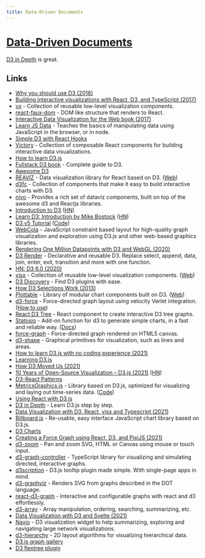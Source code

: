 ```yaml
---
title: Data-Driven Documents
---
```


# [Data-Driven Documents](https://d3js.org/)

[D3 in Depth](https://www.d3indepth.com/) is great.

## Links

- [Why you should use D3 (2018)](https://medium.com/@mbostock/why-you-should-use-d3-ae63c276e958)
- [Building interactive visualizations with React, D3, and TypeScript (2017)](https://blog.lucify.com/building-interactive-visualizations-with-react-d3-and-typescript-206c7172b0d2)
- [vx](https://github.com/hshoff/vx) - Collection of reusable low-level visualization components.
- [react-faux-dom](https://github.com/Olical/react-faux-dom) - DOM like structure that renders to React.
- [Interactive Data Visualization for the Web book (2017)](https://alignedleft.com/work/d3-book-2e)
- [Learn JS Data](http://learnjsdata.com/getting_started.html) - Teaches the basics of manipulating data using JavaScript in the browser, or in node.
- [Simple D3 with React Hooks](https://medium.com/@jeffbutsch/using-d3-in-react-with-hooks-4a6c61f1d102)
- [Victory](https://github.com/FormidableLabs/victory) - Collection of composable React components for building interactive data visualizations.
- [How to learn D3.js](https://wattenberger.com/blog/d3)
- [Fullstack D3 book](https://www.newline.co/fullstack-d3) - Complete guide to D3.
- [Awesome D3](https://github.com/wbkd/awesome-d3)
- [REAVIZ](https://github.com/reaviz/reaviz) - Data visualization library for React based on D3. ([Web](https://reaviz.io/?path=/story/docs-intro--page))
- [d3fc](https://github.com/d3fc/d3fc) - Collection of components that make it easy to build interactive charts with D3.
- [nivo](https://github.com/plouc/nivo) - Provides a rich set of dataviz components, built on top of the awesome d3 and Reactjs libraries.
- [Introduction to D3](https://observablehq.com/@mitvis/introduction-to-d3) ([HN](https://news.ycombinator.com/item?id=22476930))
- [Learn D3: Introduction by Mike Bostock](https://observablehq.com/@d3/learn-d3) ([HN](https://news.ycombinator.com/item?id=22675551))
- [D3 v5 Tutorial](https://www.sgratzl.com/d3tutorial/) ([Code](https://github.com/sgratzl/d3tutorial))
- [WebCola](https://ialab.it.monash.edu/webcola/) - JavaScript constraint based layout for high-quality graph visualization and exploration using D3.js and other web-based graphics libraries.
- [Rendering One Million Datapoints with D3 and WebGL (2020)](https://blog.scottlogic.com/2020/05/01/rendering-one-million-points-with-d3.html)
- [D3 Render](https://github.com/unkleho/d3-render) - Declarative and reusable D3. Replace select, append, data, join, enter, exit, transition and more with one function.
- [HN: D3 6.0 (2020)](https://news.ycombinator.com/item?id=24288497)
- [visx](https://github.com/airbnb/visx) - Collection of reusable low-level visualization components. ([Web](https://airbnb.io/visx/))
- [D3 Discovery](https://d3-discovery.net/) - Find D3 plugins with ease.
- [How D3 Selections Work (2013)](https://bost.ocks.org/mike/selection/)
- [Plottable](https://github.com/palantir/plottable) - Library of modular chart components built on D3. ([Web](http://plottablejs.org/))
- [d3-force](https://github.com/d3/d3-force) - Force-directed graph layout using velocity Verlet integration. ([How to use](https://wattenberger.com/blog/d3-force))
- [React D3 Tree](https://github.com/bkrem/react-d3-tree) - React component to create interactive D3 tree graphs.
- [Statosio](https://github.com/a6b8/statosio.js) - Add-on function for d3 to generate simple charts, in a fast and reliable way. ([Docs](https://d3.statosio.com/))
- [force-graph](https://github.com/vasturiano/force-graph) - Force-directed graph rendered on HTML5 canvas.
- [d3-shape](https://github.com/d3/d3-shape) - Graphical primitives for visualization, such as lines and areas.
- [How to learn D3.js with no coding experience (2021)](https://www.heshameissa.com/blog/learn-d3)
- [Learning D3.js](https://learningd3.com/)
- [How D3 Moved Us (2021)](https://observablehq.com/@tophtucker/how-d3-moved-us)
- [10 Years of Open-Source Visualization – D3.js (2021)](https://observablehq.com/@mbostock/10-years-of-open-source-visualization) ([HN](https://news.ycombinator.com/item?id=26240339))
- [D3-React Patterns](https://github.com/lloydrichards/D3-React-Patterns)
- [MetricsGraphics.js](https://metricsgraphicsjs.org/) - Library based on D3.js, optimized for visualizing and laying out time-series data. ([Code](https://github.com/metricsgraphics/metrics-graphics))
- [Using React with D3.js](https://wattenberger.com/blog/react-and-d3)
- [D3 in Depth](https://www.d3indepth.com/) - Learn D3.js step by step.
- [Data Visualization with D3, React, visx and Typescript (2021)](https://www.youtube.com/playlist?list=PLIHT2Jhq922bBwhH07uT_QRaPCaKZGgR_)
- [Billboard.js](https://github.com/naver/billboard.js) - Re-usable, easy interface JavaScript chart library based on D3.js.
- [D3 Charts](https://observablehq.com/@d3/charts?collection=@d3/charts)
- [Creating a Force Graph using React, D3, and PixiJS (2021)](https://levelup.gitconnected.com/creating-a-force-graph-using-react-d3-and-pixijs-95616051aba)
- [d3-zoom](https://github.com/d3/d3-zoom) - Pan and zoom SVG, HTML or Canvas using mouse or touch input.
- [d3-graph-controller](https://github.com/DerYeger/d3-graph-controller) - TypeScript library for visualizing and simulating directed, interactive graphs.
- [d3scription](https://github.com/GlobalWebIndex/d3scription) - D3.js tooltip plugin made simple. With single-page apps in mind.
- [d3-graphviz](https://github.com/magjac/d3-graphviz) - Renders SVG from graphs described in the DOT language.
- [react-d3-graph](https://github.com/danielcaldas/react-d3-graph) - Interactive and configurable graphs with react and d3 effortlessly.
- [d3-array](https://github.com/d3/d3-array) - Array manipulation, ordering, searching, summarizing, etc.
- [Data Visualization with D3 and Svelte (2021)](https://www.youtube.com/watch?v=3n0vU9YtDsg)
- [Navio](https://github.com/john-guerra/navio) - D3 visualization widget to help summarizing, exploring and navigating large network visualizations.
- [d3-hierarchy](https://github.com/d3/d3-hierarchy) - 2D layout algorithms for visualizing hierarchical data.
- [D3.js graph gallery](https://github.com/holtzy/D3-graph-gallery)
- [D3 flextree plugin](https://github.com/Klortho/d3-flextree)
